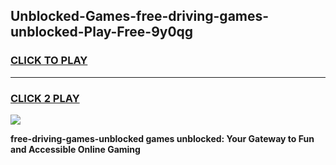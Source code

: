 
## Unblocked-Games-free-driving-games-unblocked-Play-Free-9y0qg
<h3>
<a href="https://premium76.site?title=free-driving-games-unblocked&ref=18A">CLICK TO PLAY</a></h3>
<hr>

<h3>
<a href="https://premium76.site?title=free-driving-games-unblocked&ref=18A">CLICK 2 PLAY</a>
  
</h3>

<a href="https://premium76.site?title=free-driving-games-unblocked&ref=18A"><img src="https://clearcache.store/games.png"></a>


**free-driving-games-unblocked games unblocked: Your Gateway to Fun and Accessible Online Gaming**
